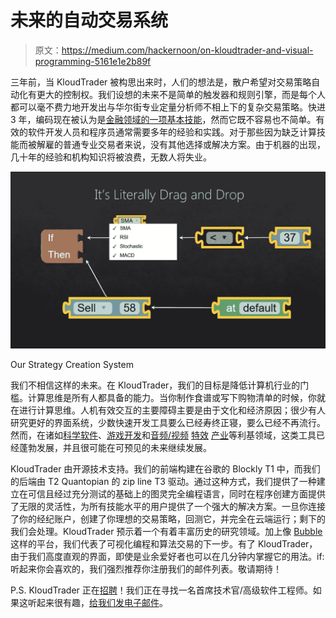 # 未来的自动交易系统

> 原文：<https://medium.com/hackernoon/on-kloudtrader-and-visual-programming-5161e1e2b89f>

三年前，当 KloudTrader 被构思出来时，人们的想法是，散户希望对交易策略自动化有更大的控制权。我们设想的未来不是简单的触发器和规则引擎，而是每个人都可以毫不费力地开发出与华尔街专业定量分析师不相上下的复杂交易策略。快进 3 年，编码现在被认为是[金融领域的一项基本技能](https://www.bloomberg.com/news/articles/2017-10-19/coders-who-trade-wall-street-designs-its-staff-for-the-future)，然而它既不容易也不简单。有效的软件开发人员和程序员通常需要多年的经验和实践。对于那些因为缺乏计算技能而被解雇的普通专业交易者来说，没有其他选择或解决方案。由于机器的出现，几十年的经验和机构知识将被浪费，无数人将失业。

![](img/052e66afecc80b8e8aab7f200ac8751c.png)

Our Strategy Creation System

我们不相信这样的未来。在 KloudTrader，我们的目标是降低计算机行业的门槛。计算思维是所有人都具备的能力。当你制作食谱或写下购物清单的时候，你就在进行计算思维。人机有效交互的主要障碍主要是由于文化和经济原因；很少有人研究更好的界面系统，少数快速开发工具要么已经寿终正寝，要么已经不再流行。然而，在诸如[科学软件](http://www.ni.com/en-ca/shop/labview.html)、[游戏开发](https://docs.unrealengine.com/latest/INT/Engine/Blueprints/)和[音频/视频](https://cycling74.com/products/max/) [特效](https://vvvv.org/) [产业](http://puredata.info/)等利基领域，这类工具已经蓬勃发展，并且很可能在可预见的未来继续发展。

KloudTrader 由开源技术支持。我们的前端构建在谷歌的 Blockly T1 中，而我们的后端由 T2 Quantopian 的 zip line T3 驱动。通过这种方式，我们提供了一种建立在可信且经过充分测试的基础上的图灵完全编程语言，同时在程序创建方面提供了无限的灵活性，为所有技能水平的用户提供了一个强大的解决方案。一旦你连接了你的经纪账户，创建了你理想的交易策略，回测它，并完全在云端运行；剩下的我们会处理。KloudTrader 预示着一个有着丰富历史的研究领域。加上像 [Bubble](https://bubble.is/) 这样的平台，我们代表了可视化编程和算法交易的下一步。有了 KloudTrader，由于我们高度直观的界面，即使是业余爱好者也可以在几分钟内掌握它的用法。i̇f:听起来你会喜欢的，我们强烈推荐你注册我们的邮件列表。敬请期待！

P.S. KloudTrader 正在[招聘](https://angel.co/kloudtrader/jobs)！我们正在寻找一名首席技术官/高级软件工程师。如果这听起来很有趣，[给我们发电子邮件](mailto:hi@kloudtrader.com)。